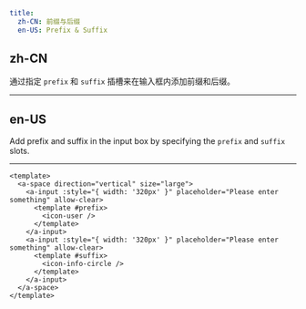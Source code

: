 ```yaml
title:
  zh-CN: 前缀与后缀
  en-US: Prefix & Suffix
```

## zh-CN

通过指定 `prefix` 和 `suffix` 插槽来在输入框内添加前缀和后缀。

---

## en-US

Add prefix and suffix in the input box by specifying the `prefix` and `suffix` slots.

---

```vue
<template>
  <a-space direction="vertical" size="large">
    <a-input :style="{ width: '320px' }" placeholder="Please enter something" allow-clear>
      <template #prefix>
        <icon-user />
      </template>
    </a-input>
    <a-input :style="{ width: '320px' }" placeholder="Please enter something" allow-clear>
      <template #suffix>
        <icon-info-circle />
      </template>
    </a-input>
  </a-space>
</template>
```
